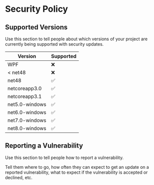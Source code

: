 # Security Policy

## Supported Versions

Use this section to tell people about which versions of your project are
currently being supported with security updates.

| Version          | Supported          |
| ---------------- | ------------------ |
| WPF              | :x:                |
| < net48          | :x:                |
| net48            | :white_check_mark: |
| netcoreapp3.0    | :white_check_mark: |
| netcoreapp3.1    | :white_check_mark: |
| net5.0-windows   | :white_check_mark: |
| net6.0-windows   | :white_check_mark: |
| net7.0-windows   | :white_check_mark: |
| net8.0-windows   | :white_check_mark: |

## Reporting a Vulnerability

Use this section to tell people how to report a vulnerability.

Tell them where to go, how often they can expect to get an update on a
reported vulnerability, what to expect if the vulnerability is accepted or
declined, etc.
